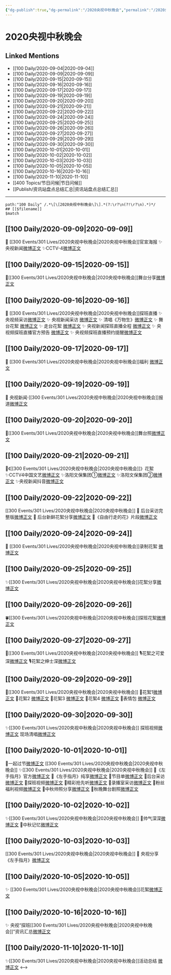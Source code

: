 ```yaml
---
{"dg-publish":true,"dg-permalink":"/2020央视中秋晚会","permalink":"/2020央视中秋晚会/","created":"2023-04-07T13:26:39.391+08:00","updated":"2023-04-10T16:04:14.365+08:00"}
---
```


# 2020央视中秋晚会

## Linked Mentions
- [[100 Daily/2020-09-04\|2020-09-04]]
- [[100 Daily/2020-09-09\|2020-09-09]]
- [[100 Daily/2020-09-15\|2020-09-15]]
- [[100 Daily/2020-09-16\|2020-09-16]]
- [[100 Daily/2020-09-17\|2020-09-17]]
- [[100 Daily/2020-09-19\|2020-09-19]]
- [[100 Daily/2020-09-20\|2020-09-20]]
- [[100 Daily/2020-09-21\|2020-09-21]]
- [[100 Daily/2020-09-22\|2020-09-22]]
- [[100 Daily/2020-09-24\|2020-09-24]]
- [[100 Daily/2020-09-25\|2020-09-25]]
- [[100 Daily/2020-09-26\|2020-09-26]]
- [[100 Daily/2020-09-27\|2020-09-27]]
- [[100 Daily/2020-09-29\|2020-09-29]]
- [[100 Daily/2020-09-30\|2020-09-30]]
- [[100 Daily/2020-10-01\|2020-10-01]]
- [[100 Daily/2020-10-02\|2020-10-02]]
- [[100 Daily/2020-10-03\|2020-10-03]]
- [[100 Daily/2020-10-05\|2020-10-05]]
- [[100 Daily/2020-10-16\|2020-10-16]]
- [[100 Daily/2020-11-10\|2020-11-10]]
- [[400 Topics/节日问候\|节日问候]]
- [[Publish/资讯站盘点总结汇总\|资讯站盘点总结汇总]]


---

```expander
path:"100 Daily" /.*\[\[2020央视中秋晚会\]\].*(?:\r?\n(?!\r?\n).*)*/
## [[$filename]]
$match
```
## [[100 Daily/2020-09-09\|2020-09-09]]
🌟 [[300 Events/301 Lives/2020央视中秋晚会\|2020央视中秋晚会]]官宣海报
✨央视新闻[微博正文](https://weibo.com/6466290670/JjQBIuwkD)
✨CCTV-4[微博正文](https://weibo.com/6466290670/JjNBI3Yac)
## [[100 Daily/2020-09-15\|2020-09-15]]
🎵[[300 Events/301 Lives/2020央视中秋晚会\|2020央视中秋晚会]]舞台分享[微博正文](https://weibo.com/detail/4549359595429448)

## [[100 Daily/2020-09-16\|2020-09-16]]
🌟 [[300 Events/301 Lives/2020央视中秋晚会\|2020央视中秋晚会]]探班直播
✨ 央视频采访[微博正文](https://m.weibo.cn/6466290670/4549899653749999)
✨ 央视新闻采访 [微博正文](https://weibo.com/6466290670/JkWaOqQdB)
✨ 清唱《万物生》[微博正文](https://weibo.com/6466290670/JkWeQ9vrs)
✨ 舞台花絮 [微博正文](https://weibo.com/6466290670/JkVIHly4w)
✨ 走台花絮 [微博正文](https://weibo.com/6466290670/JkWcxseV1)
✨ 央视新闻探班直播全程 [微博正文](https://weibo.com/6466290670/JkVTO8386)
✨ 央视频探班直播官方预告 [微博正文](https://weibo.com/6466290670/JkTdREaZA)
✨ 央视频探班直播预约提醒[微博正文](https://weibo.com/6466290670/JkU0kuE0b)
## [[100 Daily/2020-09-17\|2020-09-17]]
💫 [[300 Events/301 Lives/2020央视中秋晚会\|2020央视中秋晚会]]福利 [微博正文](https://m.weibo.cn/6466290670/4550200905179359)
## [[100 Daily/2020-09-19\|2020-09-19]]
💫 央视新闻·[[300 Events/301 Lives/2020央视中秋晚会\|2020央视中秋晚会]]报道[微博正文](https://m.weibo.cn/6466290670/4550659212576504)
## [[100 Daily/2020-09-20\|2020-09-20]]
🎵[[300 Events/301 Lives/2020央视中秋晚会\|2020央视中秋晚会]]舞台照[微博正文](https://m.weibo.cn/6466290670/4551282620893420)
## [[100 Daily/2020-09-21\|2020-09-21]]
💫《[[300 Events/301 Lives/2020央视中秋晚会\|2020央视中秋晚会]]》花絮
✨CCTV4中国文艺[微博正文](https://m.weibo.cn/6466290670/4551635118074330)
✨洛阳文保集团①[微博正文](https://m.weibo.cn/6466290670/4551641673510251)
✨洛阳文保集团②[微博正文](https://m.weibo.cn/6466290670/4551686838559392)
✨央视新闻抖音[微博正文](https://m.weibo.cn/6466290670/4551666563549670)
## [[100 Daily/2020-09-22\|2020-09-22]]
[[300 Events/301 Lives/2020央视中秋晚会\|2020央视中秋晚会]]
🎵 后台采访完整版[微博正文](https://m.weibo.cn/6466290670/4552027877415113)
🎵 后台新鲜花絮分享[微博正文](https://m.weibo.cn/6466290670/4552054562103147)
🎵《自由行走的花》片段[微博正文](https://m.weibo.cn/6466290670/4552029043950922)

## [[100 Daily/2020-09-24\|2020-09-24]]
💫 [[300 Events/301 Lives/2020央视中秋晚会\|2020央视中秋晚会]]录制花絮 [微博正文](https://m.weibo.cn/6466290670/4552756599200495)
## [[100 Daily/2020-09-25\|2020-09-25]]
✨[[300 Events/301 Lives/2020央视中秋晚会\|2020央视中秋晚会]]花絮分享[微博正文](https://m.weibo.cn/6466290670/4553112184690158)
## [[100 Daily/2020-09-26\|2020-09-26]]
🍀[[300 Events/301 Lives/2020央视中秋晚会\|2020央视中秋晚会]]探班花絮[微博正文](https://m.weibo.cn/6466290670/4553494494970500)
## [[100 Daily/2020-09-27\|2020-09-27]]
🎵[[300 Events/301 Lives/2020央视中秋晚会\|2020央视中秋晚会]]
🎙️花絮之可爱深[微博正文](https://m.weibo.cn/6466290670/4553741568579737)
🎙️花絮之绅士深[微博正文](https://m.weibo.cn/6466290670/4553852588395680)
## [[100 Daily/2020-09-29\|2020-09-29]]
💫[[300 Events/301 Lives/2020央视中秋晚会\|2020央视中秋晚会]]
🌱花絮1[微博正文](https://m.weibo.cn/6466290670/4554460254439201)
🌱花絮2 [微博正文](https://m.weibo.cn/6466290670/4554511483932115)
🌱花絮3 [微博正文](https://m.weibo.cn/6466290670/4554548565772697)
🌱花絮4 [微博正文](https://m.weibo.cn/6466290670/4554592425350573)
🌱表情包 [微博正文](https://m.weibo.cn/6466290670/4554519382594773)
## [[100 Daily/2020-09-30\|2020-09-30]]
✨[[300 Events/301 Lives/2020央视中秋晚会\|2020央视中秋晚会]]
探班视频[微博正文](https://m.weibo.cn/6466290670/4554835175932167)
现场清唱[微博正文](https://m.weibo.cn/6466290670/4554873149854525)
## [[100 Daily/2020-10-01\|2020-10-01]]
💫一起过节[微博正文](https://m.weibo.cn/6466290670/4555323576945081) [[300 Events/301 Lives/2020央视中秋晚会\|2020央视中秋晚会]]
✨[[300 Events/301 Lives/2020央视中秋晚会\|2020央视中秋晚会]]
💫《左手指月》官方[微博正文](https://m.weibo.cn/6466290670/4555313237989409)
💫《左手指月》纯享[微博正文](https://m.weibo.cn/6466290670/4555313933726984)
💫节目单[微博正文](https://m.weibo.cn/6466290670/4555163581025277)
💫后台采访[微博正文](https://m.weibo.cn/6466290670/4555270597908550)
💫探班视频[微博正文](https://m.weibo.cn/6466290670/4555270870535739)
💫精彩抢先听[微博正文](https://m.weibo.cn/6466290670/4555254198178595)
💫录播室采访[微博正文](https://m.weibo.cn/6466290670/4555300499104488)
💫粉丝福利视频[微博正文](https://m.weibo.cn/6466290670/4555164575078357)
💫中秋帅照分享[微博正文](https://m.weibo.cn/6466290670/4555292501868945)
💫秋晚舞台剧照[微博正文](https://m.weibo.cn/6466290670/4555314253011744)
## [[100 Daily/2020-10-02\|2020-10-02]]
✨[[300 Events/301 Lives/2020央视中秋晚会\|2020央视中秋晚会]]
💫帅气深深[微博正文](https://m.weibo.cn/6466290670/4555525792207576)
💫中秋记忆[微博正文](https://m.weibo.cn/6466290670/4555606796806850)
## [[100 Daily/2020-10-03\|2020-10-03]]
[[300 Events/301 Lives/2020央视中秋晚会\|2020央视中秋晚会]]
🎵 央视分享《左手指月》[微博正文](https://m.weibo.cn/6466290670/4555898330809450)
## [[100 Daily/2020-10-05\|2020-10-05]]
✨ [[300 Events/301 Lives/2020央视中秋晚会\|2020央视中秋晚会]]花絮[微博正文](https://m.weibo.cn/6466290670/4556655629701819)
## [[100 Daily/2020-10-16\|2020-10-16]]
✨ 央视“探班[[300 Events/301 Lives/2020央视中秋晚会\|2020央视中秋晚会]]”资讯汇总[微博正文](https://m.weibo.cn/6466290670/4560681775139944)
## [[100 Daily/2020-11-10\|2020-11-10]]
✨[[300 Events/301 Lives/2020央视中秋晚会\|2020央视中秋晚会]]活动总结 [微博正文](https://m.weibo.cn/6466290670/4569683246454662)
<-->